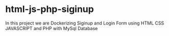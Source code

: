 # html-js-php-siginup
In this project we are Dockerizing Siginup and Login Form using HTML CSS JAVASCRIPT and PHP with MySql Database
